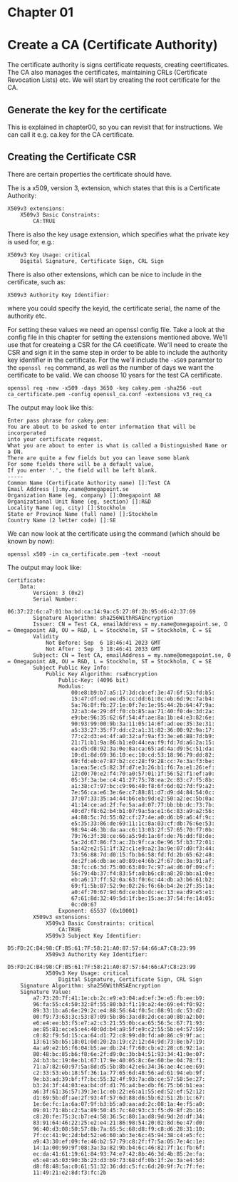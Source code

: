 # Chapter 01

# Create a CA (Certificate Authority)

The certificate authority is signs certificate requests, creating ceertificates. The CA also manages the certificates, maintaining CRLs (Certificate Revocation Lists) etc.
We will start by creating the root certificate for the CA.

## Generate the key for the certificate

This is explained in chapter00, so you can revisit that for instructions. We can call it e.g. ca.key for the CA certificate.

## Creating the Certificate CSR

There are certain properties the certificate should have.

The is a x509, version 3, extension, which states that this is a Certificate Authority:
```
X509v3 extensions:
    X509v3 Basic Constraints: 
        CA:TRUE
```
There is also the key usage extension, which specifies what the private key is used for, e.g.:
```
X509v3 Key Usage: critical
    Digital Signature, Certificate Sign, CRL Sign
```
There is also other extensions, which can be nice to include in the certificate, such as:
```
X509v3 Authority Key Identifier: 
```
where you could specify the keyid, the certificate serial, the name of the authority etc.

For setting these values we need an openssl config file. Take a look at the config file in this chapter for setting the extensions mentioned above. We'll use that for createing a CSR for the CA ceetificate. We'll need to create the CSR and sign it in the same step in order to be able to include the authority key identifier in the certificate. For the we'll include the `-x509` paramter to the `openssl req` command, as well as the number of days we want the certificate to be valid. We can choose 10 years for the test CA certificate.

`openssl req -new -x509 -days 3650 -key cakey.pem -sha256 -out ca_certificate.pem -config openssl_ca.conf -extensions v3_req_ca`

The output may look like this:

```shell
Enter pass phrase for cakey.pem:
You are about to be asked to enter information that will be incorporated
into your certificate request.
What you are about to enter is what is called a Distinguished Name or a DN.
There are quite a few fields but you can leave some blank
For some fields there will be a default value,
If you enter '.', the field will be left blank.
-----
Common Name (Certificate Authority name) []:Test CA
Email Address []:my.name@omegapoint.se
Organization Name (eg, company) []:Omegapoint AB
Organizational Unit Name (eg, section) []:R&D
Locality Name (eg, city) []:Stockholm
State or Province Name (full name) []:Stockholm
Country Name (2 letter code) []:SE
```

We can now look at the certificate using the command (which should be known by now):

`openssl x509 -in ca_certificate.pem -text -noout`

The output may look like:
```
Certificate:
    Data:
        Version: 3 (0x2)
        Serial Number:
            06:37:22:6c:a7:01:ba:bd:ca:14:9a:c5:27:0f:2b:95:d6:42:37:69
        Signature Algorithm: sha256WithRSAEncryption
        Issuer: CN = Test CA, emailAddress = my.name@omegapoint.se, O = Omegapoint AB, OU = R&D, L = Stockholm, ST = Stockholm, C = SE
        Validity
            Not Before: Sep  6 18:46:41 2023 GMT
            Not After : Sep  3 18:46:41 2033 GMT
        Subject: CN = Test CA, emailAddress = my.name@omegapoint.se, O = Omegapoint AB, OU = R&D, L = Stockholm, ST = Stockholm, C = SE
        Subject Public Key Info:
            Public Key Algorithm: rsaEncryption
                Public-Key: (4096 bit)
                Modulus:
                    00:e8:b9:b7:a5:17:3d:cb:ef:3e:47:6f:53:fd:b5:
                    15:47:df:ed:ee:d5:cc:dd:61:0c:eb:6d:9c:7a:b4:
                    5a:76:8f:fb:27:1e:0f:7e:1e:95:44:2b:64:47:9a:
                    32:a3:4e:29:df:f0:cb:85:aa:71:40:f0:de:3d:2a:
                    e9:be:96:35:62:6f:54:4f:ae:8a:1b:e4:e3:82:6e:
                    90:93:99:00:9b:3a:11:05:14:6f:ad:ee:35:3e:31:
                    a5:33:27:35:f7:dd:c2:a1:31:82:36:00:92:9a:17:
                    77:c2:d3:e4:4f:a0:32:af:9a:f3:3e:e6:88:7d:b9:
                    21:71:b1:9a:86:b1:e0:44:ea:f9:fd:7d:a6:2a:15:
                    ea:d5:d8:92:3a:0e:8a:ca:65:ad:4a:d9:5c:51:da:
                    10:d1:8d:69:36:10:ec:10:cd:53:18:96:79:dd:82:
                    69:fd:eb:e7:87:b2:cc:28:f9:28:cc:7e:3a:f3:be:
                    1a:ea:5e:c5:82:3f:d7:e3:26:b1:f6:7a:e1:26:ef:
                    12:d0:70:e2:f4:70:a0:57:01:1f:56:52:f1:ef:a0:
                    05:3f:3a:be:c4:41:27:75:78:ea:2c:83:c7:f5:8b:
                    a1:38:c7:97:bc:c9:96:40:f8:6f:6d:02:7d:f9:a2:
                    7e:56:ca:e6:3e:6e:c7:88:81:d7:d9:d4:84:54:0c:
                    37:07:33:35:a4:44:b6:eb:9d:e2:50:a2:ec:5b:0a:
                    41:14:ce:ad:2f:fe:5a:ad:07:77:bb:bb:dc:73:7b:
                    40:d7:f8:62:b4:b1:07:9a:5a:e1:6c:83:a9:a2:56:
                    a4:88:5c:7d:55:02:cf:27:4e:a0:d6:b9:a6:4f:9c:
                    e5:35:33:86:de:69:11:1c:8a:03:cf:db:76:6e:53:
                    98:94:46:3b:da:aa:c6:13:03:2f:57:65:70:f7:0b:
                    79:76:3f:38:ce:66:a5:9d:1a:6f:de:76:dd:f8:de:
                    5a:2d:67:86:f3:ac:2b:9f:ca:0e:96:5f:b3:72:01:
                    5a:42:e2:51:1f:32:c1:e9:a2:3a:9e:07:d0:f3:44:
                    73:56:88:7d:d0:15:fb:b6:58:fd:fd:2b:65:62:48:
                    de:2f:a6:db:ae:a0:89:e4:6b:2f:67:0e:3a:91:af:
                    38:fc:c6:3d:75:00:63:80:7c:97:a4:d6:0f:09:cf:
                    56:79:4b:37:f4:83:5f:a0:b6:c8:a8:20:bb:a1:0e:
                    eb:a6:17:ff:52:0a:63:f0:6c:44:db:a3:b6:61:b2:
                    69:f1:5b:87:52:9e:02:26:f6:6b:b4:2e:2f:35:1a:
                    a0:4f:70:67:9d:6d:ce:bb:dc:ec:13:ea:d9:e5:e1:
                    67:61:8d:32:49:5d:1f:be:15:ae:37:54:fe:14:05:
                    0c:d0:67
                Exponent: 65537 (0x10001)
        X509v3 extensions:
            X509v3 Basic Constraints: critical
                CA:TRUE
            X509v3 Subject Key Identifier: 
                D5:FD:2C:B4:98:CF:B5:61:7F:58:21:A0:87:57:64:66:A7:C8:23:99
            X509v3 Authority Key Identifier: 
                D5:FD:2C:B4:98:CF:B5:61:7F:58:21:A0:87:57:64:66:A7:C8:23:99
            X509v3 Key Usage: critical
                Digital Signature, Certificate Sign, CRL Sign
    Signature Algorithm: sha256WithRSAEncryption
    Signature Value:
        a7:73:20:7f:41:1e:cb:2c:e9:e3:04:ad:ef:3e:e5:fb:ee:b9:
        96:fa:55:c4:50:32:8f:55:80:b3:f1:19:a2:4e:69:e4:f0:92:
        89:33:1b:a6:6e:29:2c:e4:88:56:64:f0:5c:08:91:dc:53:d2:
        00:f9:73:63:3c:53:87:09:5b:86:3a:d8:2d:ce:a0:80:a2:b0:
        e6:e4:ee:b3:f5:e7:a2:c3:21:55:0b:ca:65:56:5c:67:71:93:
        ae:85:81:ec:e5:e4:40:0d:b4:a9:5f:e9:c2:55:5b:e4:57:59:
        c0:82:f9:5d:15:ca:64:d1:72:c8:99:d0:fd:a0:86:c9:9f:ac:
        13:61:5b:b5:18:01:0d:20:2a:19:c2:12:d4:9d:73:8e:b7:19:
        4a:a9:e2:b5:f6:04:b5:ae:db:24:f7:60:cb:e2:28:c6:92:1a:
        80:48:bc:85:b6:f8:6e:2f:d9:0c:3b:b4:51:93:34:41:0e:07:
        24:b3:bc:19:0e:b1:67:17:9e:40:05:8c:6e:60:be:04:78:f1:
        71:a7:82:60:97:5a:8d:d5:5b:8b:42:e6:34:36:ae:4c:ee:69:
        c2:33:53:eb:18:5f:36:1a:77:65:6d:48:56:ad:61:94:eb:9f:
        9e:b3:ad:39:bf:f7:bc:55:32:4f:93:7a:db:ce:57:58:5e:27:
        b3:24:3f:44:03:ea:b4:df:d1:76:a4:be:db:f6:75:b6:b1:ea:
        a6:3f:61:36:57:39:3e:1c:eb:22:e6:a1:55:ed:52:ef:52:12:
        d1:69:5b:df:ae:2f:93:4f:57:6d:88:d6:5b:62:51:2b:1c:67:
        1e:6e:fc:1a:6a:07:9f:b3:b5:a0:aa:ad:2c:08:1a:4e:f5:a0:
        09:01:71:8b:c2:5a:89:50:45:7c:60:93:c3:f5:d9:8f:2b:16:
        c8:20:fe:75:3c:b7:e4:58:36:5c:80:1a:d8:9d:9d:2d:df:34:
        83:91:64:46:22:25:e2:e4:21:86:98:54:20:02:8d:6e:47:d0:
        96:40:d3:08:50:57:8b:7a:65:5c:68:d8:f9:c8:d6:28:31:10:
        7f:cc:41:9c:2d:bd:52:e6:60:ab:3e:6c:45:94:38:c4:e5:fc:
        a9:43:30:ef:09:fe:46:b2:57:79:c8:2f:f7:5a:05:7e:4c:1e:
        14:1a:00:99:9f:08:3a:3a:82:9b:b4:6c:46:82:7f:1c:fb:6f:
        ec:da:41:61:19:61:84:93:74:e7:42:8b:46:3d:4b:85:2e:fa:
        e5:e8:a5:03:90:3b:23:d3:b9:73:68:df:0b:1f:2e:3a:e4:5d:
        d8:f8:48:5a:c0:61:51:32:36:dd:c5:fc:6d:20:9f:7c:7f:fe:
        11:49:21:e2:8d:f3:fc:2b
```
